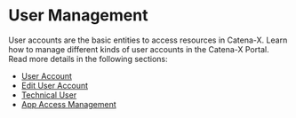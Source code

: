 # User Management

User accounts are the basic entities to access resources in Catena-X.
Learn how to manage different kinds of user accounts in the Catena-X Portal.
Read more details in the following sections:

- [User Account](./01.%20User%20Account)
- [Edit User Account](./02.%20Modify%20User%20Account)
- [Technical User](./03.%20Technical%20User)
- [App Access Management](./04.%20Assign%20App%20Roles)

<br>
<br>

